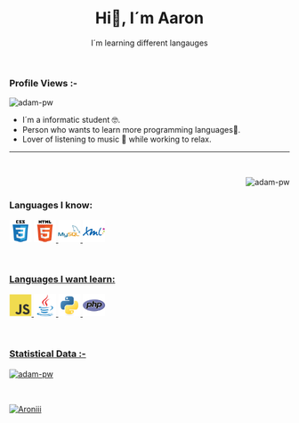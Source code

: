 <div align="center">
  <h1>Hi👋, I´m Aaron</h1>
  <p>I´m learning different langauges</p>
</div>

<br>

<p align="right"> <h3>Profile Views :-</h3> <img src="https://komarev.com/ghpvc/?username=Aroniii&label=Profile%20views&color=0e75b6&style=flat"
    alt="adam-pw" /> 
  </p>

<p>
  <ul>
    <li>I´m a informatic student 🤓.</li>
    <li>Person who wants to learn more programming languages💪.</li>
    <li>Lover of listening to music 🎵 while working to relax.</li>
  </ul>
</p>

---

<br>

<p><img align="right" src="https://github.com/Adam-pw/Adam-pw/blob/main/animation_500_kxa883sd.gif" alt="adam-pw" /></p>

<br>

<h3 align="left">Languages I know:</h3>
<p align="left">
  <img
      src="https://raw.githubusercontent.com/devicons/devicon/master/icons/css3/css3-original-wordmark.svg" alt="css3"
      width="40" height="40" /> </a> <a href="https://www.w3.org/html/" target="_blank" rel="noreferrer">
  <img
      src="https://raw.githubusercontent.com/devicons/devicon/master/icons/html5/html5-original-wordmark.svg"
      alt="html5" width="40" height="40" /> </a> <a href="https://www.adobe.com/in/products/illustrator.html"
    target="_blank" rel="noreferrer">
   <img
      src="https://raw.githubusercontent.com/devicons/devicon/master/icons/mysql/mysql-original-wordmark.svg"
      alt="mysql" width="40" height="40" /> </a> </a> <a href="https://nodejs.org" target="_blank" rel="noreferrer">
  <img
      src="https://raw.githubusercontent.com/devicons/devicon/master/icons/xml/xml-original.svg" alt="xml"
      width="40" height="40" /> </a> <a href="https://reactjs.org/" target="_blank" rel="noreferrer">
</p>

<br>

<h3 align="left">Languages I want learn:</h3>
<p align="left">
  <img
      src="https://raw.githubusercontent.com/devicons/devicon/master/icons/javascript/javascript-original.svg"
      alt="javascript" width="40" height="40" /> </a> <a href="https://kotlinlang.org" target="_blank" rel="noreferrer">
  <img
      src="https://raw.githubusercontent.com/devicons/devicon/master/icons/java/java-original.svg" alt="java" width="40"
      height="40" /> </a> <a href="https://developer.mozilla.org/en-US/docs/Web/JavaScript" target="_blank"
    rel="noreferrer">
  <img
      src="https://raw.githubusercontent.com/devicons/devicon/master/icons/python/python-original.svg" alt="python"
      width="40" height="40" /> </a> <a href="https://reactjs.org/" target="_blank" rel="noreferrer">
  <img
      src="https://raw.githubusercontent.com/devicons/devicon/master/icons/php/php-original.svg" alt="php"
      width="40" height="40" /> </a> <a href="https://reactjs.org/" target="_blank" rel="noreferrer">
</p>

<br>

<h3>Statistical Data :-</h3>
<p><img align="center"
    src="https://github-readme-stats.vercel.app/api/top-langs?username=Aroniii&show_icons=true&locale=en&bg_color=0d1117&text_color=ffffff&layout=compact"
    alt="adam-pw" 
    bg_color=#808080/></p>

<br>

<p><img align="center" src="https://github-readme-streak-stats.herokuapp.com/?user=Aroniii&theme=dark&background=0d1117&date_format=M%20j%5B%2C%20Y%5D" alt="Aroniii" /></p>
